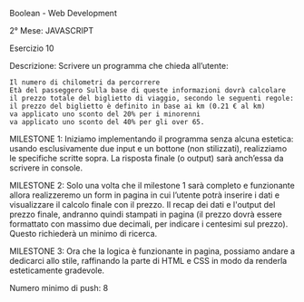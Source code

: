 Boolean - Web Development

2° Mese: JAVASCRIPT

Esercizio 10

Descrizione: Scrivere un programma che chieda all’utente:

    Il numero di chilometri da percorrere
    Età del passeggero Sulla base di queste informazioni dovrà calcolare il prezzo totale del biglietto di viaggio, secondo le seguenti regole:
    il prezzo del biglietto è definito in base ai km (0.21 € al km)
    va applicato uno sconto del 20% per i minorenni
    va applicato uno sconto del 40% per gli over 65.

MILESTONE 1: Iniziamo implementando il programma senza alcuna estetica: usando esclusivamente due input e un bottone (non stilizzati), realizziamo le specifiche scritte sopra. La risposta finale (o output) sarà anch’essa da scrivere in console.

MILESTONE 2: Solo una volta che il milestone 1 sarà completo e funzionante allora realizzeremo un form in pagina in cui l’utente potrà inserire i dati e visualizzare il calcolo finale con il prezzo. Il recap dei dati e l'output del prezzo finale, andranno quindi stampati in pagina (il prezzo dovrà essere formattato con massimo due decimali, per indicare i centesimi sul prezzo). Questo richiederà un minimo di ricerca.

MILESTONE 3: Ora che la logica è funzionante in pagina, possiamo andare a dedicarci allo stile, raffinando la parte di HTML e CSS in modo da renderla esteticamente gradevole.

Numero minimo di push: 8